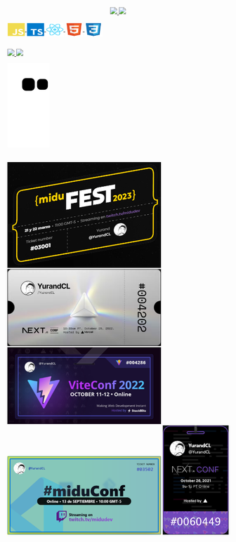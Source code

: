 <div align="center">  
  <a href="https://github.com/YurandCL">
  <img height="180em" src="https://github-readme-stats.vercel.app/api?username=YurandCL&show_icons=true&theme=radical&include_all_commits=true&count_private=true"/>
  <img height="180em" src="https://github-readme-stats.vercel.app/api/top-langs/?username=YurandCL&layout=compact&langs_count=7&theme=radical"/>
</div>
<div style="display: inline_block"><br>
  <img align="center" alt="Rafa-Js" height="30" width="40" src="https://raw.githubusercontent.com/devicons/devicon/master/icons/javascript/javascript-plain.svg">
  <img align="center" alt="Rafa-Ts" height="30" width="40" src="https://raw.githubusercontent.com/devicons/devicon/master/icons/typescript/typescript-plain.svg">
  <img align="center" alt="Rafa-React" height="30" width="40" src="https://raw.githubusercontent.com/devicons/devicon/master/icons/react/react-original.svg">
  <img align="center" alt="Rafa-HTML" height="30" width="40" src="https://raw.githubusercontent.com/devicons/devicon/master/icons/html5/html5-original.svg">
  <img align="center" alt="Rafa-CSS" height="30" width="40" src="https://raw.githubusercontent.com/devicons/devicon/master/icons/css3/css3-original.svg">
</div>
  
  ##
 
<div> 
  <a href = "mailto:yurandcolomalinares@gmail.com"><img src="https://img.shields.io/badge/-Gmail-%23333?style=for-the-badge&logo=gmail&logoColor=red" target="_blank"> </a>
  <a href="https://www.linkedin.com/in/yurand-coloma-linares-b8506318a/" target="_blank"><img src="https://img.shields.io/badge/-LinkedIn-%230077B5?style=for-the-badge&logo=linkedin&logoColor=white" target="_blank"></a>
  
  ![Snake animation](https://github.com/YurandCL/YurandCL/blob/output/github-contribution-grid-snake.svg)

</div>

  ##

<div aling="center">
  <a href="https://www.midufest.com/"><img src="./images/midufest.png" width="350" alt="Ticket MiduFest 2023 Mar. 21-22" /></a>
  <a href="https://nextjs.org/conf"><img src="./images/next2022.png" width="350" alt="Next conf 2022 Oct. 25" /></a>
  <a href="https://viteconf.org/"><img src="./images/vite2022.jpg" width="350" alt="Vite conf 2022 Oct. 11-12" /></a>
  <a href="https://miduconf.com/"><img src="./images/miduconf2022.png" width="350" alt="Midu conf 2022 Sep. 13" /></a>
  <a href="https://nextjs.org/conf"><img src="./images/next2021.png" width="150" alt="Next conf 2021 Oct. 26" /></a>
</div>
